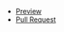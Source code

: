- [Preview](https://r3ruN.github.io/mate-project/)
- [Pull Request](https://github.com/r3ruN/mate-project/pull/1/files)